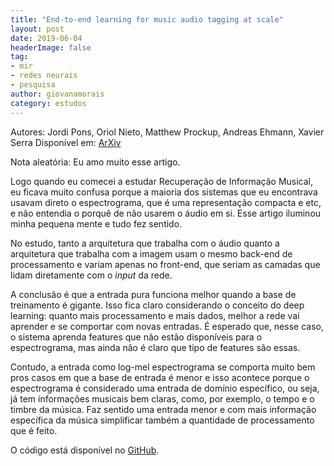 ```yaml
---
title: "End-to-end learning for music audio tagging at scale"
layout: post
date: 2019-06-04
headerImage: false
tag:
- mir
- redes neurais
- pesquisa
author: giovanamorais
category: estudos
---
```


Autores: Jordi Pons, Oriol Nieto, Matthew Prockup, Andreas Ehmann, Xavier Serra
Disponível em: [ArXiv][arxiv]

Nota aleatória: Eu amo muito esse artigo.

Logo quando eu comecei a estudar Recuperação de Informação Musical, eu ficava muito
confusa porque a maioria dos sistemas que eu encontrava usavam direto o espectrograma,
que é uma representação compacta e etc, e não entendia o porquê de não usarem o
áudio em si. Esse artigo iluminou minha pequena mente e tudo fez sentido.

No estudo, tanto a arquitetura que trabalha com o áudio quanto a arquitetura que
trabalha com a imagem usam o mesmo back-end de processamento e variam
apenas no front-end, que seriam as camadas que lidam diretamente com o *input*
da rede.

A conclusão é que a entrada pura funciona melhor quando a base de
treinamento é gigante. Isso fica claro considerando o conceito do deep learning:
quanto mais processamento e mais dados, melhor a rede vai aprender e se comportar
com novas entradas. É esperado que, nesse caso, o sistema aprenda features que não
estão disponíveis para o espectrograma, mas ainda não é claro que tipo de
features são essas.

Contudo, a entrada como log-mel espectrograma se comporta muito bem pros casos
em que a base de entrada é menor e isso acontece porque o espectrograma é considerado
uma entrada de domínio específico, ou seja, já tem informações musicais bem
claras, como, por exemplo, o tempo e o timbre da música. Faz sentido uma
entrada menor e com mais informação específica da música simplificar também a
quantidade de processamento que é feito.


O código está disponível no [GitHub][github].

[github]: https://github.com/jordipons/music-audio-tagging-at-scale-models
[arxiv]: https://arxiv.org/pdf/1711.02520.pdf
